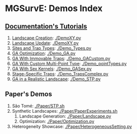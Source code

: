 # MGSurvE: Demos Index

## [Documentation's Tutorials](https://chipdelmal.github.io/MGSurvE/build/html/demos.html)

1. [Landscape Creation](https://chipdelmal.github.io/MGSurvE/build/html/landscapeCreation.html): [./DemoXY.py](https://github.com/Chipdelmal/MGSurvE/blob/main/MGSurvE/demos/Demo_XY.py)
2. [Landscape Update](https://chipdelmal.github.io/MGSurvE/build/html/landscapeUpdate.html): [./DemoXY.py](https://github.com/Chipdelmal/MGSurvE/blob/main/MGSurvE/demos/Demo_XY.py)
3. [Sites and Trap Types](https://chipdelmal.github.io/MGSurvE/build/html/landscapeTraps.html): [./Demo_Types.py](https://github.com/Chipdelmal/MGSurvE/blob/main/MGSurvE/demos/Demo_Types.py)
4. [GA Optimization](https://chipdelmal.github.io/MGSurvE/build/html/GA.html): [./Demo_GA.py](https://github.com/Chipdelmal/MGSurvE/blob/main/MGSurvE/demos/Demo_GA.py)
5. [GA With Immovable Traps](https://chipdelmal.github.io/MGSurvE/build/html/GA_custom.html): [./Demo_GACustom.py](https://github.com/Chipdelmal/MGSurvE/blob/main/MGSurvE/demos/Demo_GACustom.py)
6. [GA With Custom Multi-Point Type](https://chipdelmal.github.io/MGSurvE/build/html/GA_sites.html): [./Demo_pointTypes.py](https://github.com/Chipdelmal/MGSurvE/blob/main/MGSurvE/demos/Demo_pointTypes.py)
7. [GA With Sex Kernels](https://chipdelmal.github.io/MGSurvE/build/html/GA_complex.html): [./Demo_GASex.py](https://github.com/Chipdelmal/MGSurvE/blob/main/MGSurvE/demos/Demo_GASex.py)
8. [Stage-Specific Traps](https://chipdelmal.github.io/MGSurvE/build/html/OT_trapMask.html): [./Demo_TrapsComplex.py](https://github.com/Chipdelmal/MGSurvE/blob/main/MGSurvE/demos/Demo_TrapsComplex.py)
9. [GA in a Realistic Landscape](https://chipdelmal.github.io/MGSurvE/build/html/GA_STP.html): [./Demo_STP.py](https://github.com/Chipdelmal/MGSurvE/blob/main/MGSurvE/demos/Paper/STP.py)


## Paper's Demos

1. São Tomé: [./Paper/STP.sh](./Paper/STP.py)
2. Synthetic Landscapes: [./Paper/PaperExperiments.sh](./Paper/PaperExperiments.sh)
   1. Landscape Generation: [./Paper/Landscape.py](./Paper/Landscape.py)
   2. Optimization: [./Paper/Optimization.py](./Paper/Optimization.py)
3. Heterogeneity Showcase: [./Paper/HeterogeneousSetting.py](./Paper/HeterogeneousSetting.py)